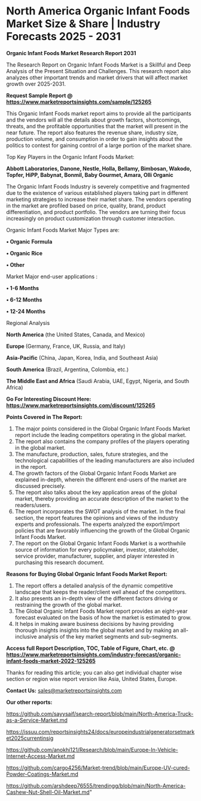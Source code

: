 # North America Organic Infant Foods Market Size & Share | Industry Forecasts 2025 - 2031

<strong>Organic Infant Foods Market Research Report 2031</strong>

The Research Report on Organic Infant Foods Market is a Skillful and Deep Analysis of the Present Situation and Challenges. This research report also analyzes other important trends and market drivers that will affect market growth over 2025-2031.

<strong>Request Sample Report @ <a href=https://www.marketreportsinsights.com/sample/125265>https://www.marketreportsinsights.com/sample/125265</a></strong>

This Organic Infant Foods market report aims to provide all the participants and the vendors will all the details about growth factors, shortcomings, threats, and the profitable opportunities that the market will present in the near future. The report also features the revenue share, industry size, production volume, and consumption in order to gain insights about the politics to contest for gaining control of a large portion of the market share.

Top Key Players in the Organic Infant Foods Market:

<strong>Abbott Laboratories, Danone, Nestle, Holla, Bellamy, Bimbosan, Wakodo, Topfer, HiPP, Babynat, Bonmil, Baby Gourmet, Amara, Olli Organic</strong>

The Organic Infant Foods Industry is severely competitive and fragmented due to the existence of various established players taking part in different marketing strategies to increase their market share. The vendors operating in the market are profiled based on price, quality, brand, product differentiation, and product portfolio. The vendors are turning their focus increasingly on product customization through customer interaction.

Organic Infant Foods Market Major Types are:

<strong>• Organic Formula

• Organic Rice

• Other</strong>

Market Major end-user applications :

<strong>• 1-6 Months

• 6-12 Months

• 12-24 Months</strong>

Regional Analysis

</u><strong><b>North America</b></strong> (the United States, Canada, and Mexico)

<strong><b>Europe </b></strong>(Germany, France, UK, Russia, and Italy)

<strong><b>Asia-Pacific</b></strong> (China, Japan, Korea, India, and Southeast Asia)

<strong><b>South America</b></strong> (Brazil, Argentina, Colombia, etc.)

<strong><b>The Middle East and Africa</b></strong> (Saudi Arabia, UAE, Egypt, Nigeria, and South Africa)

<strong>Go For Interesting Discount Here: <a href=https://www.marketreportsinsights.com/discount/125265>https://www.marketreportsinsights.com/discount/125265</a></strong>

<strong>Points Covered in The Report:</strong>
<ol>
  <li>The major points considered in the Global Organic Infant Foods Market report include the leading competitors operating in the global market.</li>
  <li>The report also contains the company profiles of the players operating in the global market.</li>
  <li>The manufacture, production, sales, future strategies, and the technological capabilities of the leading manufacturers are also included in the report.</li>
  <li>The growth factors of the Global Organic Infant Foods Market are explained in-depth, wherein the different end-users of the market are discussed precisely.</li>
  <li>The report also talks about the key application areas of the global market, thereby providing an accurate description of the market to the readers/users.</li>
  <li>The report incorporates the SWOT analysis of the market. In the final section, the report features the opinions and views of the industry experts and professionals. The experts analyzed the export/import policies that are favorably influencing the growth of the Global Organic Infant Foods Market.</li>
  <li>The report on the Global Organic Infant Foods Market is a worthwhile source of information for every policymaker, investor, stakeholder, service provider, manufacturer, supplier, and player interested in purchasing this research document.</li>
</ol>
<strong>Reasons for Buying Global Organic Infant Foods Market Report:</strong>

<ol>
  <li>The report offers a detailed analysis of the dynamic competitive landscape that keeps the reader/client well ahead of the competitors.</li>
  <li>It also presents an in-depth view of the different factors driving or restraining the growth of the global market.</li>
  <li>The Global Organic Infant Foods Market report provides an eight-year forecast evaluated on the basis of how the market is estimated to grow.</li>
  <li>It helps in making aware business decisions by having providing thorough insights insights into the global market and by making an all-inclusive analysis of the key market segments and sub-segments.</li>
</ol>
<strong>Access full Report Description, TOC, Table of Figure, Chart, etc. @ <a href=https://www.marketreportsinsights.com/industry-forecast/organic-infant-foods-market-2022-125265>https://www.marketreportsinsights.com/industry-forecast/organic-infant-foods-market-2022-125265</a></strong>


Thanks for reading this article; you can also get individual chapter wise section or region wise report version like Asia, United States, Europe.

<strong>Contact Us:</strong>
sales@marketreportsinsights.com

<strong>Our other reports:</strong>

<a href=https://github.com/sayysaif/search-report/blob/main/North-America-Truck-as-a-Service-Market.md>https://github.com/sayysaif/search-report/blob/main/North-America-Truck-as-a-Service-Market.md</a>

<a href=https://issuu.com/reportsinsights24/docs/europeindustrialgeneratorsetmarket2025currentinsig>https://issuu.com/reportsinsights24/docs/europeindustrialgeneratorsetmarket2025currentinsig</a>

<a href=https://github.com/anokhi121/Research/blob/main/Europe-In-Vehicle-Internet-Access-Market.md>https://github.com/anokhi121/Research/blob/main/Europe-In-Vehicle-Internet-Access-Market.md</a>

<a href=https://github.com/cargo4256/Market-trend/blob/main/Europe-UV-cured-Powder-Coatings-Market.md>https://github.com/cargo4256/Market-trend/blob/main/Europe-UV-cured-Powder-Coatings-Market.md</a>

<a href=https://github.com/arshdeep76555/trendingg/blob/main/North-America-Cashew-Nut-Shell-Oil-Market.md>https://github.com/arshdeep76555/trendingg/blob/main/North-America-Cashew-Nut-Shell-Oil-Market.md</a>"
